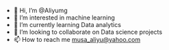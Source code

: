 - 👋 Hi, I’m @Aliyumg
- 👀 I’m interested in machine learning
- 🌱 I’m currently learning Data analytics
- 💞️ I’m looking to collaborate on Data science projects
- 📫 How to reach me musa_aliyu@yahoo.com

<!---
Aliyumg/Aliyumg is a ✨ special ✨ repository because its `README.md` (this file) appears on your GitHub profile.
You can click the Preview link to take a look at your changes.
--->

